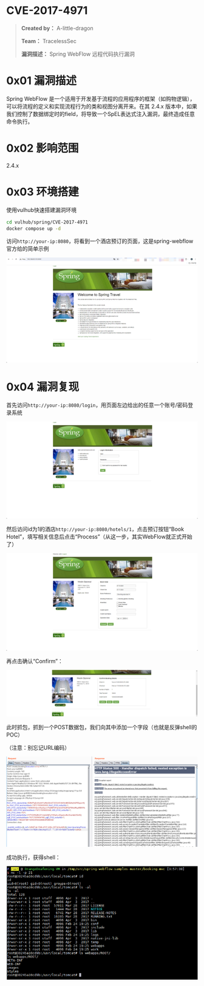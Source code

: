 # CVE-2017-4971

> **Created by：** A-little-dragon
>
> **Team：** TracelessSec
>
> **漏洞描述：** Spring WebFlow 远程代码执行漏洞



# 0x01 漏洞描述

Spring WebFlow 是一个适用于开发基于流程的应用程序的框架（如购物逻辑），可以将流程的定义和实现流程行为的类和视图分离开来。在其 2.4.x 版本中，如果我们控制了数据绑定时的field，将导致一个SpEL表达式注入漏洞，最终造成任意命令执行。

# 0x02 影响范围

2.4.x 

# 0x03 环境搭建

使用vulhub快速搭建漏洞环境

```bash
cd vulhub/spring/CVE-2017-4971
docker compose up -d
```

访问`http://your-ip:8080`，将看到一个酒店预订的页面，这是spring-webflow官方给的简单示例

![Untitled](image/Untitled.png)

# 0x04 漏洞复现

首先访问`http://your-ip:8080/login`，用页面左边给出的任意一个账号/密码登录系统

![Untitled](image/Untitled%201.png)

然后访问id为1的酒店`http://your-ip:8080/hotels/1`，点击预订按钮“Book Hotel”，填写相关信息后点击“Process”（从这一步，其实WebFlow就正式开始了）

![Untitled](image/Untitled%202.png)

再点击确认“Confirm”：

![Untitled](image/Untitled%203.png)

此时抓包，抓到一个POST数据包，我们向其中添加一个字段（也就是反弹shell的POC）

（注意：别忘记URL编码）

![Untitled](image/Untitled%204.png)

成功执行，获得shell：

![Untitled](image/Untitled%205.png)